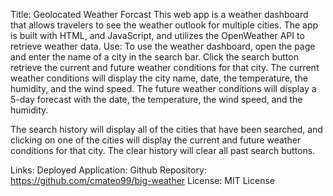 Title: Geolocated Weather Forcast
This web app is a weather dashboard that allows travelers to see the weather outlook for multiple cities. The app is built with HTML, and JavaScript, and utilizes the OpenWeather API to retrieve weather data.
Use:
To use the weather dashboard, open the page and enter the name of a city in the search bar. Click the search button retrieve the current and future weather conditions for that city. The current weather conditions will display the city name, date, the temperature, the humidity, and the wind speed. The future weather conditions will display a 5-day forecast with the date, the temperature, the wind speed, and the humidity.

The search history will display all of the cities that have been searched, and clicking on one of the cities will display the current and future weather conditions for that city. The clear history will clear all past search buttons.

Links:
Deployed Application:
Github Repository: https://github.com/cmateo99/big-weather
License: MIT License